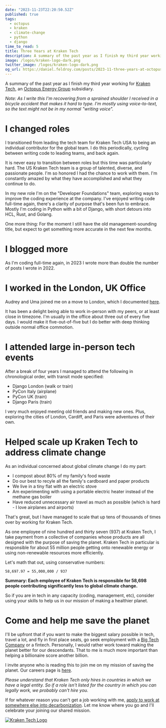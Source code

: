 ```yaml
---
date: "2023-11-23T22:20:50.52Z"
published: true
tags:
  - octopus
  - kraken
  - climate-change
  - python
  - django
time_to_read: 5
title: Three Years at Kraken Tech
description: A summary of the past year as I finish my third year working for Kraken Tech, an Octopus Energy Group subsidiary.
image: /logos/kraken-logo-dark.png
twitter_image: /logos/kraken-logo-dark.png
og_url: https://daniel.feldroy.com/posts/2023-11-three-years-at-octopus
---
```


A summary of the past year as I finish my third year working for [Kraken Tech](https://kraken.tech/), an [Octopus Energy Group](https://octopusenergy.group/) subsidiary.

_Note: As I write this I'm recovering from a sprained shoulder I received in a bicycle accident that makes it hard to type. I'm mostly using voice-to-text, so the text might not be in my normal "writing voice"._

# I changed roles

I transitioned from leading the tech team for Kraken Tech USA to being an individual contributor for the global team. I do this periodically, cycling between writing code to leading teams, and  back again. 

It is never easy to transition between roles but this time was particularly hard. The US Kraken Tech team is a group of talented, diverse, and passionate people. I'm so honored I had the chance to work with them. I'm constantly amazed by what they have accomplished and what they continue to do. 

In my new role I'm on the "Developer Foundations" team, exploring ways to improve the coding experience at the company. I've enjoyed writing code full-time again, there's a clarity of purpose that's been fun to embrace. Mostly I'm coding in Python with a bit of Django, with short detours into HCL, Rust, and Golang.

One more thing: For the moment I still have the old management-sounding title, but expect to get something more accurate in the next few months.

# I blogged more

As I'm coding full-time again, in 2023 I wrote more than double the number of posts I wrote in 2022.

# I worked in the London, UK Office

Audrey and Uma joined me on a move to London, which I documented [here](https://daniel.feldroy.com/posts/2023-10-we-moved-to-london).

It has been a delight being able to work in-person with my peers, or at least close in timezone. I'm usually in the office about three out of every five days. I would make it five-out-of-five but I do better with deep thinking outside normal office commotion.

# I attended large in-person tech events

After a break of four years I managed to attend the following in chronological order, with transit mode specified:

- Django London (walk or train)
- PyCon Italy (airplane)
- PyCon UK (train)
- Django Paris (train)

I very much enjoyed meeting old friends and making new ones. Plus, exploring the cities of London, Cardiff, and Paris were adventures of their own.

# Helped scale up Kraken Tech to address climate change

As an individual concerned about global climate change I do my part:

- I compost about 80% of my family's food waste
- Do our best to recyle all the family's cardboard and paper products
- We live in a tiny flat with an electric stove
- Am experimenting with using a portable electric heater instead of the methane gas boiler 
- Have reduced unnecessary air travel as much as possible (which is hard - I love airplanes and airports)

That's great, but I have managed to scale that up tens of thousands of times over by working for Kraken Tech.

As one employee of nine hundred and thirty seven (937) at Kraken Tech, I take payment from a collective of companies whose products are all designed with the purpose of saving the planet. Kraken Tech in particular is responsible for about 55 million people getting onto renewable energy or using non-renewable resources more efficiently.

Let's math that out, using conservative numbers:

```
58,697.97 = 55,000,000 / 937
```

**Summary: Each employee of Kraken Tech is responsible for 58,698 people contributing significantly less to global climate change.**

So if you are in tech in any capacity (coding, management, etc), consider using your skills to help us in our mission of making a healthier planet.

# Come and help me save the planet

I'll be upfront that if you want to make the biggest salary possible in tech, travel a lot, and fly in first place seats, go seek employment with a [Big Tech Company](https://en.wikipedia.org/wiki/Big_Tech) or a fintech. Personally, I would rather work toward making the planet better for our descendants. That to me is much more important than helping a billionaire score another billion.

I invite anyone who is reading this to join me on my mission of saving the planet. Our careers page is [here](https://octopus.energy/careers).

_Please understand that Kraken Tech only hires in countries in which we have a legal entity. So if a role isn't listed for the country in which you can legally work, we probably can't hire you._

If for whatever reason you can't get a job working with me, [apply to work at somewhere else into decarbonization](https://climatebase.org/). Let me know where you go and I'll celebrate your joining our shared mission.

[![Kraken Tech Logo](/logos/kraken-logo-dark.png)](https://kraken.tech)